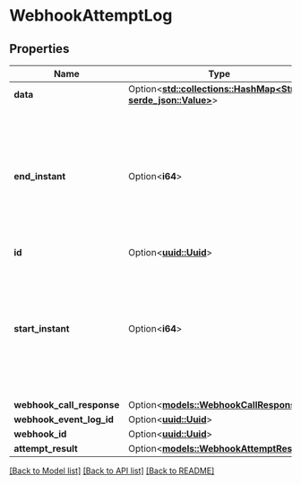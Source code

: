 # WebhookAttemptLog

## Properties

Name | Type | Description | Notes
------------ | ------------- | ------------- | -------------
**data** | Option<[**std::collections::HashMap<String, serde_json::Value>**](serde_json::Value.md)> |  | [optional]
**end_instant** | Option<**i64**> | The number of milliseconds since the unix epoch: January 1, 1970 00:00:00 UTC. This value is always in UTC. | [optional]
**id** | Option<[**uuid::Uuid**](uuid::Uuid.md)> |  | [optional]
**start_instant** | Option<**i64**> | The number of milliseconds since the unix epoch: January 1, 1970 00:00:00 UTC. This value is always in UTC. | [optional]
**webhook_call_response** | Option<[**models::WebhookCallResponse**](WebhookCallResponse.md)> |  | [optional]
**webhook_event_log_id** | Option<[**uuid::Uuid**](uuid::Uuid.md)> |  | [optional]
**webhook_id** | Option<[**uuid::Uuid**](uuid::Uuid.md)> |  | [optional]
**attempt_result** | Option<[**models::WebhookAttemptResult**](WebhookAttemptResult.md)> |  | [optional]

[[Back to Model list]](../README.md#documentation-for-models) [[Back to API list]](../README.md#documentation-for-api-endpoints) [[Back to README]](../README.md)


